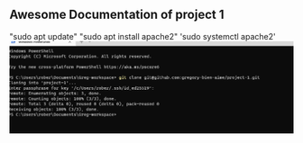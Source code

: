 ## Awesome Documentation of project 1

"sudo apt update"
"sudo apt install apache2"
'sudo systemctl apache2'
![Apache status](./images/Apache2.PNG)